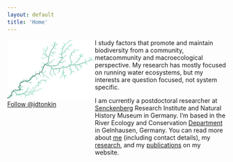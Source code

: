 ```yaml
---
layout: default
title: 'Home'
---
```


<div id="container" class="p" style="width:100%;"  >   

<div  style="float:left; width:40%;">
<img src="banner3.jpg"  style="width: 300px;"/>  
</div>

<div  style="float:right; width:60%;">
I study factors that promote and maintain biodiversity from a community, metacommunity and macroecological perspective. My research has mostly focused on running water ecosystems, but my interests are question focused, not system specific. 

I am currently a postdoctoral researcher at [Senckenberg](http://www.senckenberg.de/root/index.php?page_id=71) Research Institute and Natural History Museum in Germany. I’m based in the River Ecology and Conservation [Department](http://www.senckenberg.de/root/index.php?page_id=5217&organisation=true&institutID=1&abteilungID=26) in Gelnhausen, Germany. You can read more about [me](about) (including contact details), my [research](research), and my [publications](publications) on my website. 
</div>
</div>




<!--
<i class="fa fa-fw fa-envelope"></i><span style="color:#999"> jdtonkin [at] gmail.com</span>   
<i class="fa fa-fw fa-envelope-o"></i><span style="color:#999"> jonathan.tonkin [at] senckenberg.de</span>   
<i class="fa fa-fw fa-twitter"></i><span style="color:#999"> @jdtonkin</span>   
-->
<a href="https://twitter.com/jdtonkin" class="twitter-follow-button" data-show-count="false">Follow @jdtonkin</a>
<script>!function(d,s,id){var js,fjs=d.getElementsByTagName(s)[0],p=/^http:/.test(d.location)?'http':'https';if(!d.getElementById(id)){js=d.createElement(s);js.id=id;js.src=p+'://platform.twitter.com/widgets.js';fjs.parentNode.insertBefore(js,fjs);}}(document, 'script', 'twitter-wjs');</script>
